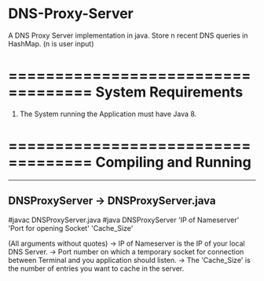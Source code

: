 # DNS-Proxy-Server
A DNS Proxy Server implementation in java. Store n recent DNS queries in HashMap. (n is user input)

===================================
System Requirements
===================================
1. The System running the Application must have Java 8.

===================================
Compiling and Running
===================================
   -------------------------------------
   DNSProxyServer -> DNSProxyServer.java
   -------------------------------------
   #javac DNSProxyServer.java
   #java DNSProxyServer 'IP of Nameserver' 'Port for opening Socket' 'Cache_Size'

   (All arguments without quotes)
   -> IP of Nameserver is the IP of your local DNS Server.
   -> Port number on which a temporary socket for connection between Terminal and you application should listen.
   -> The 'Cache_Size' is the number of entries you want to cache in the server.
